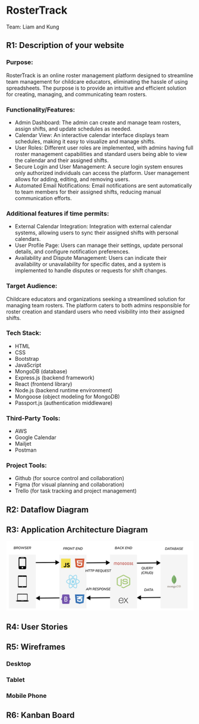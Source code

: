 # RosterTrack

Team: Liam and Kung

## R1: Description of your website

### Purpose:

RosterTrack is an online roster management platform designed to streamline team management for childcare educators, eliminating the hassle of using spreadsheets. The purpose is to provide an intuitive and efficient solution for creating, managing, and communicating team rosters.

### Functionality/Features:

- Admin Dashboard: The admin can create and manage team rosters, assign shifts, and update schedules as needed.
- Calendar View: An interactive calendar interface displays team schedules, making it easy to visualize and manage shifts.
- User Roles: Different user roles are implemented, with admins having full roster management capabilities and standard users being able to view the calendar and their assigned shifts.
- Secure Login and User Management: A secure login system ensures only authorized individuals can access the platform. User management allows for adding, editing, and removing users.
- Automated Email Notifications: Email notifications are sent automatically to team members for their assigned shifts, reducing manual communication efforts.

### Additional features if time permits:

- External Calendar Integration: Integration with external calendar systems, allowing users to sync their assigned shifts with personal calendars.
- User Profile Page: Users can manage their settings, update personal details, and configure notification preferences.
- Availability and Dispute Management: Users can indicate their availability or unavailability for specific dates, and a system is implemented to handle disputes or requests for shift changes.

### Target Audience:

Childcare educators and organizations seeking a streamlined solution for managing team rosters. The platform caters to both admins responsible for roster creation and standard users who need visibility into their assigned shifts.

### Tech Stack:

- HTML
- CSS
- Bootstrap
- JavaScript
- MongoDB (database)
- Express.js (backend framework)
- React (frontend library)
- Node.js (backend runtime environment)
- Mongoose (object modeling for MongoDB)
- Passport.js (authentication middleware)

### Third-Party Tools:
- AWS
- Google Calendar
- Mailjet
- Postman

### Project Tools:

- Github (for source control and collaboration)
- Figma (for visual planning and collaboration)
- Trello (for task tracking and project management)

## R2: Dataflow Diagram

## R3: Application Architecture Diagram

![Application Architecture Diagram](docs/Diagrams/Application%20Architecture%20Diagram.png)



## R4: User Stories

## R5: Wireframes

### Desktop

### Tablet

### Mobile Phone

## R6: Kanban Board
